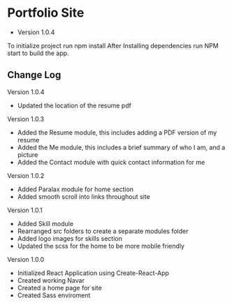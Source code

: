 # Portfolio Site
- Version 1.0.4

To initialize project run npm install
After Installing dependencies run NPM start to build the app.

## Change Log

Version 1.0.4

+ Updated the location of the resume pdf


Version 1.0.3

+ Added the Resume module, this includes adding a PDF version of my resume
+ Added the Me module, this includes a brief summary of who I am, and a picture
+ Added the Contact module with quick contact information for me


Version 1.0.2

+ Added Paralax module for home section
+ Added smooth scroll into links throughout site


Version 1.0.1

+ Added Skill module
+ Rearranged src folders to create a separate modules folder
+ Added logo images for skills section
+ Updated the scss for the home to be more mobile friendly


Version 1.0.0

+ Initialized React Application using Create-React-App
+ Created working Navar
+ Created a home page for site
+ Created Sass enviroment

